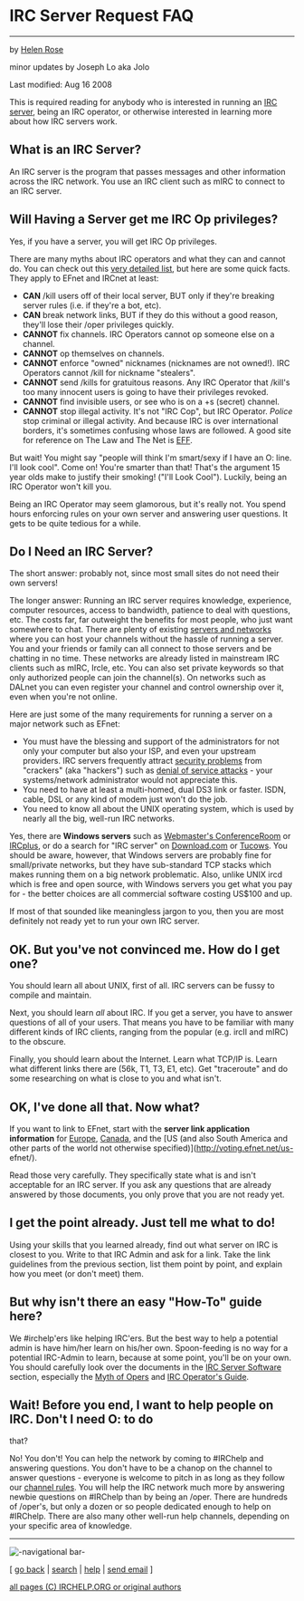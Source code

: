 # IRC Server Request FAQ

* * *

by [Helen Rose](http://www.kei.com/homepages/hrose/)

minor updates by Joseph Lo aka Jolo

Last modified: Aug 16 2008

This is required reading for anybody who is interested in running an [IRC
server](/irchelp/ircd/), being an IRC operator, or otherwise interested in
learning more about how IRC servers work.

## What is an IRC Server?

An IRC server is the program that passes messages and other information across
the IRC network. You use an IRC client such as mIRC to connect to an IRC
server.

## Will Having a Server get me IRC Op privileges?

Yes, if you have a server, you will get IRC Op privileges.

There are many myths about IRC operators and what they can and cannot do. You
can check out this [very detailed list](opermyth.html), but here are some
quick facts. They apply to EFnet and IRCnet at least:

  * **CAN** /kill users off of their local server, BUT only if they're breaking server rules (i.e. if they're a bot, etc). 
  * **CAN** break network links, BUT if they do this without a good reason, they'll lose their /oper privileges quickly. 
  * **CANNOT** fix channels. IRC Operators cannot op someone else on a channel. 
  * **CANNOT** op themselves on channels. 
  * **CANNOT** enforce "owned" nicknames (nicknames are not owned!). IRC Operators cannot /kill for nickname "stealers". 
  * **CANNOT** send /kills for gratuitous reasons. Any IRC Operator that /kill's too many innocent users is going to have their privileges revoked. 
  * **CANNOT** find invisible users, or see who is on a +s (secret) channel. 
  * **CANNOT** stop illegal activity. It's not "IRC Cop", but IRC Operator. _Police_ stop criminal or illegal activity. And because IRC is over international borders, it's sometimes confusing whose laws are followed. A good site for reference on The Law and The Net is [EFF](http://www.eff.org/). 

But wait! You might say "people will think I'm smart/sexy if I have an O:
line. I'll look cool". Come on! You're smarter than that! That's the argument
15 year olds make to justify their smoking! ("I'll Look Cool"). Luckily, being
an IRC Operator won't kill you.

Being an IRC Operator may seem glamorous, but it's really not. You spend hours
enforcing rules on your own server and answering user questions. It gets to be
quite tedious for a while.

## Do I Need an IRC Server?

The short answer: probably not, since most small sites do not need their own
servers!

The longer answer: Running an IRC server requires knowledge, experience,
computer resources, access to bandwidth, patience to deal with questions, etc.
The costs far, far outweight the benefits for most people, who just want
somewhere to chat. There are plenty of existing [servers and
networks](/irchelp/networks/) where you can host your channels without the
hassle of running a server. You and your friends or family can all connect to
those servers and be chatting in no time. These networks are already listed in
mainstream IRC clients such as mIRC, Ircle, etc. You can also set private
keywords so that only authorized people can join the channel(s). On networks
such as DALnet you can even register your channel and control ownership over
it, even when you're not online.

Here are just some of the many requirements for running a server on a major
network such as EFnet:

  * You must have the blessing and support of the administrators for not only your computer but also your ISP, and even your upstream providers. IRC servers frequently attract [security problems](/irchelp/security/) from "crackers" (aka "hackers") such as [denial of service attacks](/irchelp/nuke/) - your systems/network administrator would not appreciate this. 
  * You need to have at least a multi-homed, dual DS3 link or faster. ISDN, cable, DSL or any kind of modem just won't do the job. 
  * You need to know all about the UNIX operating system, which is used by nearly all the big, well-run IRC networks. 

Yes, there are **Windows servers** such as [Webmaster's
ConferenceRoom](http://www.webmaster.com/) or
[IRCplus](http://www.ircplus.com/), or do a search for "IRC server" on [
Download.com](http://download.cnet.com/) or [Tucows](http://www.tucows.com/).
You should be aware, however, that Windows servers are probably fine for
small/private networks, but they have sub-standard TCP stacks which makes
running them on a big network problematic. Also, unlike UNIX ircd which is
free and open source, with Windows servers you get what you pay for - the
better choices are all commercial software costing US$100 and up.

If most of that sounded like meaningless jargon to you, then you are most
definitely not ready yet to run your own IRC server.

## OK. But you've not convinced me. How do I get one?

You should learn all about UNIX, first of all. IRC servers can be fussy to
compile and maintain.

Next, you should learn _all_ about IRC. If you get a server, you have to
answer questions of all of your users. That means you have to be familiar with
many different kinds of IRC clients, ranging from the popular (e.g. ircII and
mIRC) to the obscure.

Finally, you should learn about the Internet. Learn what TCP/IP is. Learn what
different links there are (56k, T1, T3, E1, etc). Get "traceroute" and do some
researching on what is close to you and what isn't.

## OK, I've done all that. Now what?

If you want to link to EFnet, start with the **server link application
information** for [Europe](http://www.efnet.org/?module=docs&doc=18),
[Canada](http://www.ca-efnet.org/), and the [US (and also South America and
other parts of the world not otherwise specified)](http://voting.efnet.net/us-
efnet/).

Read those very carefully. They specifically state what is and isn't
acceptable for an IRC server. If you ask any questions that are already
answered by those documents, you only prove that you are not ready yet.

## I get the point already. Just tell me what to do!

Using your skills that you learned already, find out what server on IRC is
closest to you. Write to that IRC Admin and ask for a link. Take the link
guidelines from the previous section, list them point by point, and explain
how you meet (or don't meet) them.

## But why isn't there an easy "How-To" guide here?

We #irchelp'ers like helping IRC'ers. But the best way to help a potential
admin is have him/her learn on his/her own. Spoon-feeding is no way for a
potential IRC-Admin to learn, because at some point, you'll be on your own.
You should carefully look over the documents in the [IRC Server
Software](index.html) section, especially the [Myth of Opers](opermyth.html)
and [IRC Operator's Guide](ircopguide.html).

## Wait! Before you end, I want to help people on IRC. Don't I need O: to do
that?

No! You don't! You can help the network by coming to #IRChelp and answering
questions. You don't have to be a chanop on the channel to answer questions -
everyone is welcome to pitch in as long as they follow our [channel
rules](/irchelp/misc/rules.html). You will help the IRC network much more by
answering newbie questions on #IRChelp than by being an /oper. There are
hundreds of /oper's, but only a dozen or so people dedicated enough to help on
#IRChelp. There are also many other well-run help channels, depending on your
specific area of knowledge.

* * *

![-navigational bar-](/irchelp/Pix/ihnavbar.gif)

[ [go back](/irchelp/) | [search](/irchelp/search_engine.cgi) |
[help](/irchelp/help.html) | [send email](/irchelp/mail.cgi) ]

[all pages (C) IRCHELP.ORG or original authors](/irchelp/credit.html)

